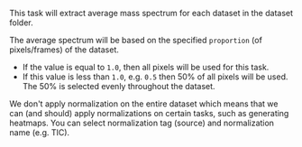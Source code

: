 This task will extract average mass spectrum for each dataset in the dataset folder.

The average spectrum will be based on the specified `proportion` (of pixels/frames) of the dataset. 

* If the value is equal to `1.0`, then all pixels will be used for this task. 
* If this value is less than `1.0`, e.g. `0.5` then 50% of all pixels will be used. The 50% is selected evenly throughout the dataset.

We don't apply normalization on the entire dataset which means that we can (and should) apply normalizations on certain tasks, such as generating heatmaps. You can select normalization tag (source) and normalization name (e.g. TIC).